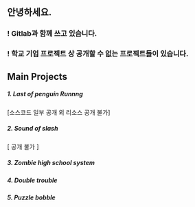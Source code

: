 ## 안녕하세요.

### ! Gitlab과 함께 쓰고 있습니다.
### ! 학교 기업 프로젝트 상 공개할 수 없는 프로젝트들이 있습니다.

## Main Projects

##### 1. Last of penguin Runnng 
[소스코드 일부 공개 외 리소스 공개 불가]
##### 2. Sound of slash 
[ 공개 불가 ]
##### 3. Zombie high school system
##### 4. Double trouble
##### 5. Puzzle bobble
